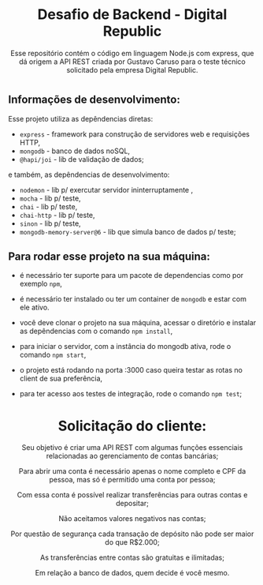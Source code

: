 <div align="center">

# Desafio de Backend - Digital Republic

Esse repositório contém o código em linguagem Node.js com express, que dá origem a API REST criada por Gustavo Caruso para o teste técnico solicitado pela empresa Digital Republic.

</div>

#

## Informações de desenvolvimento:

Esse projeto utiliza as depêndencias diretas:
- `express` - framework para construção de servidores web e requisições HTTP,
- `mongodb` - banco de dados noSQL,
- `@hapi/joi` - lib de validação de dados;

e também, as depêndencias de desenvolvimento:
- `nodemon` - lib p/ exercutar servidor ininterruptamente ,
- `mocha` - lib p/ teste,
- `chai` - lib p/ teste,
- `chai-http` - lib p/ teste,
- `sinon` - lib p/ teste,
- `mongodb-memory-server@6` - lib que simula banco de dados p/ teste;

## Para rodar esse projeto na sua máquina:
- é necessário ter suporte para um pacote de dependencias como por exemplo `npm`,
- é necessário ter instalado ou ter um container de `mongodb` e estar com ele ativo.

- você deve clonar o projeto na sua máquina, acessar o diretório e instalar as depêndencias com o comando `npm install`,
- para iniciar o servidor, com a instância do mongodb ativa, rode o comando `npm start`,
- o projeto está rodando na porta :3000 caso queira testar as rotas no client de sua preferência,
- para ter acesso aos testes de integração, rode o comando `npm test`;

#

<div align="center">

# Solicitação do cliente:

Seu objetivo é criar uma API REST com algumas funções essenciais relacionadas ao gerenciamento de contas bancárias;

  Para abrir uma conta é necessário apenas o nome completo e CPF da pessoa, mas só é permitido uma conta por pessoa;

  Com essa conta é possível realizar transferências para outras contas e depositar;

  Não aceitamos valores negativos nas contas;

  Por questão de segurança cada transação de depósito não pode ser maior do que R$2.000;
  
  As transferências entre contas são gratuitas e ilimitadas;

Em relação a banco de dados, quem decide é você mesmo.

</div>
